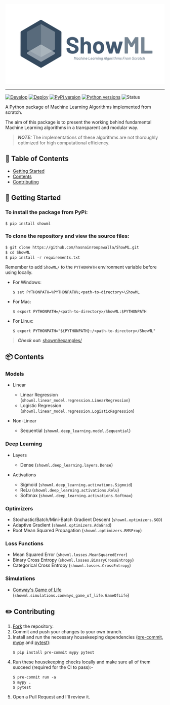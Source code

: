 <p align="center">
    <img width=600 src="https://raw.githubusercontent.com/hasnainroopawalla/ShowML/master/static/images/showml.png" alt="ShowML Logo">
</p>

---

[![Develop](https://github.com/hasnainroopawalla/ShowML/actions/workflows/develop.yml/badge.svg)](https://github.com/hasnainroopawalla/ShowML/actions/workflows/develop.yml)
[![Deploy](https://github.com/hasnainroopawalla/ShowML/actions/workflows/deploy.yml/badge.svg)](https://github.com/hasnainroopawalla/ShowML/actions/workflows/deploy.yml)
[![PyPi version](https://img.shields.io/pypi/v/showml.svg)](https://pypi.python.org/pypi/showml/)
[![Python versions](https://img.shields.io/pypi/pyversions/showml.svg?style=plastic)](https://img.shields.io/pypi/pyversions/showml.svg?style=plastic)
![Status](https://img.shields.io/badge/status-stable-green.svg)


A Python package of Machine Learning Algorithms implemented from scratch.

The aim of this package is to present the working behind fundamental Machine Learning algorithms in a transparent and modular way.

> **_NOTE:_** The implementations of these algorithms are not thoroughly optimized for high computational efficiency.


## 📝 Table of Contents

- [Getting Started](#getting_started)
- [Contents](#contents)
- [Contributing](#contributing)


## 🏁 Getting Started <a name = "getting_started"></a>

### To install the package from PyPi:
```
$ pip install showml
```

### To clone the repository and view the source files:
```
$ git clone https://github.com/hasnainroopawalla/ShowML.git
$ cd ShowML
$ pip install -r requirements.txt
```
Remember to add `ShowML/` to the `PYTHONPATH` environment variable before using locally.

- For Windows:
  ```
  $ set PYTHONPATH=%PYTHONPATH%;<path-to-directory>\ShowML
  ```
- For Mac:
  ```
  $ export PYTHONPATH=/<path-to-directory>/ShowML:$PYTHONPATH
  ```
- For Linux:
  ```
  $ export PYTHONPATH="${PYTHONPATH}:/<path-to-directory>/ShowML"
  ```
> **_Check out:_** [showml/examples/](https://github.com/hasnainroopawalla/ShowML/tree/master/showml/examples)


## 📦 Contents <a name = "contents"></a>

### Models
- Linear
  - Linear Regression (`showml.linear_model.regression.LinearRegression`)
  - Logistic Regression (`showml.linear_model.regression.LogisticRegression`)

- Non-Linear
  - Sequential (`showml.deep_learning.model.Sequential`)

### Deep Learning
- Layers
  - Dense (`showml.deep_learning.layers.Dense`)

- Activations
  - Sigmoid (`showml.deep_learning.activations.Sigmoid`)
  - ReLu (`showml.deep_learning.activations.Relu`)
  - Softmax (`showml.deep_learning.activations.Softmax`)

### Optimizers
- Stochastic/Batch/Mini-Batch Gradient Descent (`showml.optimizers.SGD`)
- Adaptive Gradient (`showml.optimizers.AdaGrad`)
- Root Mean Squared Propagation (`showml.optimizers.RMSProp`)

### Loss Functions
- Mean Squared Error (`showml.losses.MeanSquaredError`)
- Binary Cross Entropy (`showml.losses.BinaryCrossEntropy`)
- Categorical Cross Entropy (`showml.losses.CrossEntropy`)

### Simulations
- [Conway's Game of Life](https://en.wikipedia.org/wiki/Conway%27s_Game_of_Life) (`showml.simulations.conways_game_of_life.GameOfLife`)


## ✏️ Contributing <a name = "contributing"></a>

1. [Fork](https://docs.github.com/en/get-started/quickstart/fork-a-repo) the repository.
2. Commit and push your changes to your own branch.
3. Install and run the necessary housekeeping dependencies ([pre-commit](https://pre-commit.com/), [mypy](https://github.com/python/mypy) and [pytest](https://docs.pytest.org)):
    ```
    $ pip install pre-commit mypy pytest
    ```
4. Run these housekeeping checks locally and make sure all of them succeed (required for the CI to pass):-
   ```
   $ pre-commit run -a
   $ mypy .
   $ pytest
   ```
5. Open a Pull Request and I'll review it.
